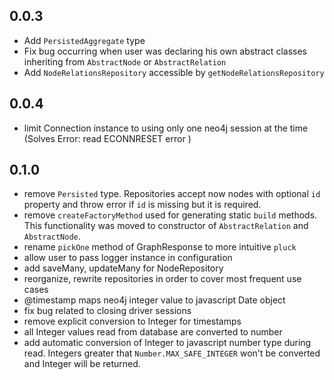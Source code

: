 ## 0.0.3
- Add ```PersistedAggregate``` type 
- Fix bug occurring when user was declaring his own abstract classes inheriting from ```AbstractNode``` or ```AbstractRelation```
- Add ```NodeRelationsRepository``` accessible by ```getNodeRelationsRepository```

 ## 0.0.4 
 - limit Connection instance to using only one neo4j session at the time (Solves Error: read ECONNRESET error )
 
 ## 0.1.0
 - remove ```Persisted``` type. Repositories accept now nodes with optional ```id``` property
  and throw error if ```id``` is missing but it is required.
 - remove ```createFactoryMethod``` used for generating static ```build``` methods. This functionality was moved to
  constructor of ```AbstractRelation``` and ```AbstractNode```.
 - rename ```pickOne``` method of GraphResponse to more intuitive ```pluck```
 - allow user to pass logger instance in configuration 
 - add saveMany, updateMany for NodeRepository
 - reorganize, rewrite repositories in order to cover most frequent use cases
 - @timestamp maps neo4j integer value to javascript Date object
 - fix bug related to closing driver sessions
 - remove explicit conversion to Integer for timestamps
 - all Integer values read from database are converted to number
 - add automatic conversion of Integer to javascript number type during read.
 Integers greater that ```Number.MAX_SAFE_INTEGER``` won't be converted and Integer will be returned.
 